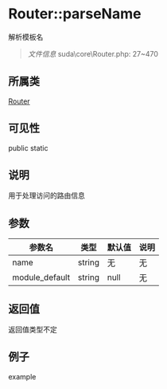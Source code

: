 # Router::parseName

解析模板名

> *文件信息* suda\core\Router.php: 27~470

## 所属类 

[Router](../Router.md)

## 可见性

 public static

## 说明

用于处理访问的路由信息


## 参数


| 参数名 | 类型 | 默认值 | 说明 |
|--------|-----|-------|-------|
| name |  string | 无 | 无 |
| module_default |  string | null | 无 |



## 返回值

返回值类型不定


## 例子

example